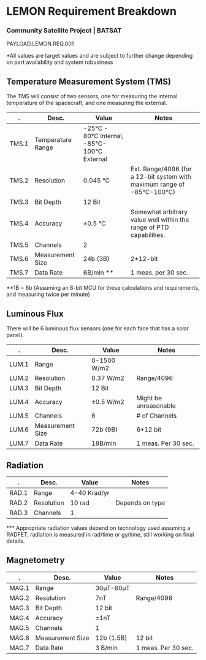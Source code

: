 # LEMON Requirement Breakdown
### Community Satellite Project  | BATSAT
PAYLOAD.LEMON.REQ.001

*All values are target values and are subject to further change depending on part availability and system robustness


## Temperature Measurement System (TMS)
The TMS will consist of two sensors, one for measuring the internal temperature of the spacecraft, and one measuring the external.

. | Desc. | Value | Notes
--|--|--|--
TMS.1 | Temperature Range | -25°C - 80°C Internal, -85°C-100°C External | 
TMS.2 | Resolution | 0.045 °C | Ext. Range/4096 (for a 12-bit system with maximum range of -85°C-100°C)
TMS.3 | Bit Depth | 12 Bit | 
TMS.4 | Accuracy | ±0.5 °C | Somewhat arbitrary value well within the range of PTD capabilities.
TMS.5 | Channels | 2 | 
TMS.6 | Measurement Size | 24b (3B) | 2*12-bit
TMS.7 | Data Rate | 6B/min ** | 1  meas. per 30 sec.

**1B = 8b (Assuming an 8-bit MCU for these calculations and requirements, and measuring twice per minute)


## Luminous Flux
There will be 6 luminous flux sensors (one for each face that has a solar panel).

. | Desc. | Value | Notes
--|--|--|--
LUM.1 | Range | 0-1500 W/m2 | 
LUM.2 | Resolution | 0.37 W/m2 | Range/4096
LUM.3 | Bit Depth | 12 Bit | 
LUM.4 | Accuracy | ±0.5 W/m2 | Might be unreasonable
LUM.5 | Channels | 6 | # of Channels
LUM.6 | Measurement Size | 72b (9B) | 6*12 bit
LUM.7 | Data Rate | 18B/min | 1 meas. Per 30 sec.


## Radiation

. | Desc. | Value | Notes
--|--|--|--
RAD.1 | Range | 4-40 Krad/yr | 
RAD.2 | Resolution | 10 rad | Depends on type
RAD.3 | Channels | 1 | 

*** Appropriate radiation values depend on technology used assuming a RADFET, radiation is measured in rad/time or gy/time, still working on final details.


## Magnetometry

. | Desc. | Value | Notes
--|--|--|--
MAG.1 | Range | 30μT-60μT | 
MAG.2 | Resolution | 7nT | Range/4096
MAG.3 | Bit Depth | 12 bit | 
MAG.4 | Accuracy | ±1nT | 
MAG.5 | Channels | 1 | 
MAG.6 | Measurement Size | 12b (1.5B) | 12 bit
MAG.7 | Data Rate | 3 B/min | 1 meas. Per 30 sec.


